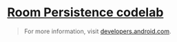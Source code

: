 # [Room Persistence codelab](https://codelabs.developers.google.com/codelabs/android-persistence/#0)

> For more information, visit [developers.android.com](https://developer.android.com/topic/libraries/architecture/room.html).
